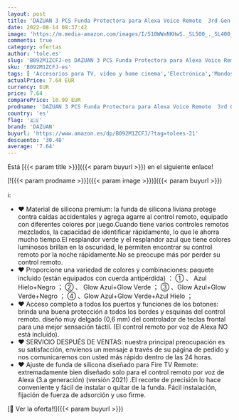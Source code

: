 ```yaml
---
layout: post
title: 'DAZUAN 3 PCS Funda Protectora para Alexa Voice Remote  3rd Gen  Versión 2021   Estuche de Silicona a Prueba de Golpes para Fire TV Stick 4K Control Remoto  Resplandor Azul + Resplandor Verde + Negro '
date: 2022-08-14 08:37:42
image: 'https://m.media-amazon.com/images/I/510WWxNKHwS._SL500_._SL400_.jpg'
comments: true
category: ofertas
author: 'tole.es'
slug: 'B092M1ZCFJ-es DAZUAN 3 PCS Funda Protectora para Alexa Voice Remote 3rd...'
sku: 'B092M1ZCFJ-es'
tags: [ 'Accesorios para TV, vídeo y home cinema','Electrónica','Mandos a distancia','TV, vídeo y home cinema','alexa','dazuan','🇪🇸', ]
actualPrice: 7.64 EUR
currency: EUR
price: 7.64
comparePrice: 10.99 EUR
prodname: 'DAZUAN 3 PCS Funda Protectora para Alexa Voice Remote  3rd Gen  Versión 2021   Estuche de Silicona a Prueba de Golpes para Fire TV Stick 4K Control Remoto  Resplandor Azul + Resplandor Verde + Negro '
country: 'es'
flag: '🇪🇸'
brand: 'DAZUAN'
buyurl: 'https://www.amazon.es/dp/B092M1ZCFJ/?tag=tolees-21'
descuento: '30.48'
average: '7.64'
---
```


Está [{{< param title >}}]({{< param buyurl >}}) en el siguiente enlace!

[![{{< param prodname >}}]({{< param image >}})]({{< param buyurl >}})

ℹ️:

- ❤ Material de silicona premium: la funda de silicona liviana protege contra caídas accidentales y agrega agarre al control remoto, equipado con diferentes colores por juego.Cuando tiene varios controles remotos mezclados, la capacidad de identificar rápidamente, lo que le ahorra mucho tiempo.El resplandor verde y el resplandor azul que tiene colores luminosos brillan en la oscuridad, le permiten encontrar su control remoto por la noche rápidamente.No se preocupe más por perder su control remoto.
- ❤ Proporcione una variedad de colores y combinaciones: paquete incluido (están equipados con cuerda antipérdida) ： ① 、 Azul Hielo+Negro ； ② 、 Glow Azul+Glow Verde ； ③ 、Glow Azul+Glow Verde+Negro ； ④ 、Glow Azul+Glow Verde+Azul Hielo ；
- ❤ Acceso completo a todos los puertos y funciones de los botones: brinda una buena protección a todos los bordes y esquinas del control remoto. diseño muy delgado (0,6 mm) del controlador de teclas frontal para una mejor sensación táctil. (El control remoto por voz de Alexa NO está incluido).
- ❤ SERVICIO DESPUÉS DE VENTAS: nuestra principal preocupación es su satisfacción, envíenos un mensaje a través de su página de pedido y nos comunicaremos con usted más rápido dentro de las 24 horas.
- ❤ Ajuste de funda de silicona diseñado para Fire TV Remote: extremadamente bien diseñado solo para el control remoto por voz de Alexa (3.a generación) (versión 2021) .El recorte de precisión lo hace conveniente y fácil de instalar o quitar de la funda. Fácil instalación, fijación de fuerza de adsorción y uso firme.

[🛒 Ver la oferta!!]({{< param buyurl >}})
